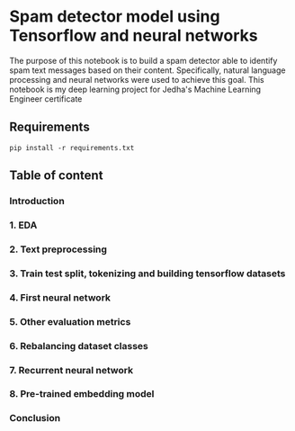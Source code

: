# Spam detector model using Tensorflow and neural networks
The purpose of this notebook is to build a spam detector able to identify spam text messages based on their content.
Specifically, natural language processing and neural networks were used to achieve this goal.
This notebook is my deep learning project for Jedha's Machine Learning Engineer certificate 

## Requirements
`pip install -r requirements.txt`

## Table of content
### Introduction
### 1. EDA
### 2. Text preprocessing
### 3. Train test split, tokenizing and building tensorflow datasets
### 4. First neural network
### 5. Other evaluation metrics
### 6. Rebalancing dataset classes
### 7. Recurrent neural network
### 8. Pre-trained embedding model
### Conclusion
